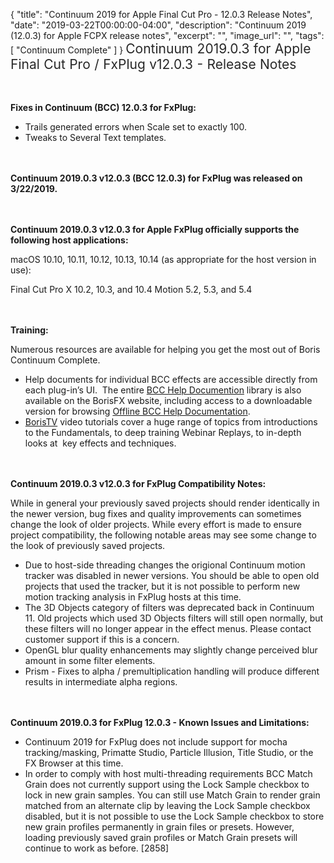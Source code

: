 {
  "title": "Continuum 2019 for Apple Final Cut Pro - 12.0.3 Release Notes",
  "date": "2019-03-22T00:00:00-04:00",
  "description": "Continuum 2019 (12.0.3) for Apple FCPX release notes",
  "excerpt": "",
  "image_url": "",
  "tags": [
    "Continuum Complete"
  ]
}
<span style="color: rgb(40, 40, 40); font-size: 1.5em; word-spacing: 0.5px;">Continuum 2019.0.3 for Apple Final Cut Pro / FxPlug v12.0.3  - Release Notes</span>

<span style="font-size: 1rem;"> </span>

**Fixes in Continuum (BCC) 12.0.3 for FxPlug:**

* Trails generated errors when Scale set to exactly 100.
* Tweaks to Several Text templates.

<span style="font-size: 1rem;"> </span>

**Continuum 2019.0.3 v12.0.3 (BCC 12.0.3) for FxPlug was released on 3/22/2019.**

<span style="font-size: 1rem;"> </span>

**Continuum 2019.0.3 v12.0.3 for Apple FxPlug officially supports the following host applications:**

macOS 10.10, 10.11, 10.12, 10.13, 10.14 (as appropriate for the host version in use):

Final Cut Pro X 10.2, 10.3, and 10.4
Motion 5.2, 5.3, and 5.4

<span style="font-size: 1rem;"> </span>

**Training:**

Numerous resources are available for helping you get the most out of Boris Continuum Complete.

* Help documents for individual BCC effects are accessible directly from each plug-in’s UI.  The entire [BCC Help Documention](/documentation/continuum/bcc-user-guide/ "BCC Help Documentation") library is also available on the BorisFX website, including access to a downloadable version for browsing [Offline BCC Help Documentation](https://cdn.borisfx.com/borisfx/store/BCC2019Documentation.zip "Offline Downloadable BCC Help Documentation").
* [BorisTV](/videos/) video tutorials cover a huge range of topics from introductions to the Fundamentals, to deep training Webinar Replays, to in-depth looks at  key effects and techniques.

<span style="font-size: 1rem;"> </span>

**Continuum 2019.0.3 v12.0.3 for FxPlug Compatibility Notes:**

While in general your previously saved projects should render identically in the newer version, bug fixes and quality improvements can sometimes change the look of older projects. While every effort is made to ensure project compatibility, the following notable areas may see some change to the look of previously saved projects.

* Due to host-side threading changes the origional Continuum motion tracker was disabled in newer versions.  You should be able to open old projects that used the tracker, but it is not possible to perform new motion tracking analysis in FxPlug hosts at this time.
* The 3D Objects category of filters was deprecated back in Continuum 11. Old projects which used 3D Objects filters will still open normally, but these filters will no longer appear in the effect menus. Please contact customer support if this is a concern.
* OpenGL blur quality enhancements may slightly change perceived blur amount in some filter elements.
* Prism - Fixes to alpha / premultiplication handling will produce different results in intermediate alpha regions.

<span style="font-size: 1rem;"> </span>

**Continuum 2019.0.3 for FxPlug 12.0.3 - Known Issues and Limitations:**

* Continuum 2019 for FxPlug does not include support for mocha tracking/masking, Primatte Studio, Particle Illusion, Title Studio, or the FX Browser at this time.
* In order to comply with host multi-threading requirements BCC Match Grain does not currently support using the Lock Sample checkbox to lock in new grain samples. You can still use Match Grain to render grain matched from an alternate clip by leaving the Lock Sample checkbox disabled, but it is not possible to use the Lock Sample checkbox to store new grain profiles permanently in grain files or presets. However, loading previously saved grain profiles or Match Grain presets will continue to work as before. \[2858\]

<div id="ext-gen9245"> </div>
